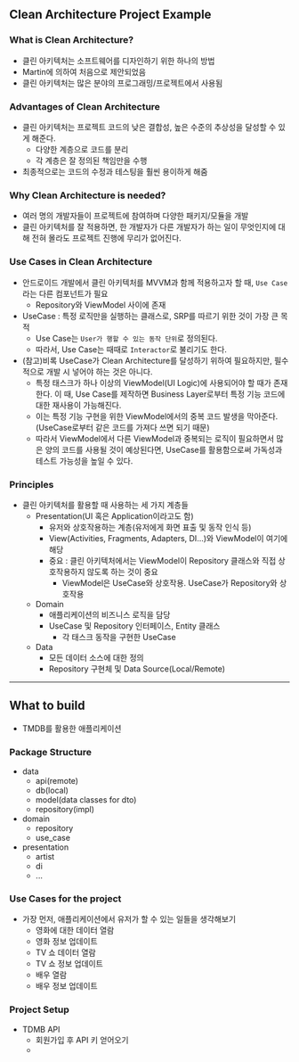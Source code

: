 ## Clean Architecture Project Example

### What is Clean Architecture?
* 클린 아키텍처는 소프트웨어를 디자인하기 위한 하나의 방법
* Martin에 의하여 처음으로 제안되었음
* 클린 아키텍처는 많은 분야의 프로그래밍/프로젝트에서 사용됨

### Advantages of Clean Architecture
* 클린 아키텍처는 프로젝트 코드의 낮은 결합성, 높은 수준의 추상성을 달성할 수 있게 해준다.
  * 다양한 계층으로 코드를 분리
  * 각 계층은 잘 정의된 책임만을 수행
* 최종적으로는 코드의 수정과 테스팅을 훨씬 용이하게 해줌

### Why Clean Architecture is needed?
* 여러 명의 개발자들이 프로젝트에 참여하며 다양한 패키지/모듈을 개발
* 클린 아키텍처를 잘 적용하면, 한 개발자가 다른 개발자가 하는 일이 무엇인지에 대해 전혀 몰라도 프로젝트 진행에 무리가 없어진다.

### Use Cases in Clean Architecture
* 안드로이드 개발에서 클린 아키텍처를 MVVM과 함께 적용하고자 할 때, `Use Case`라는 다른 컴포넌트가 필요
  * Repository와 ViewModel 사이에 존재
* UseCase : 특정 로직만을 실행하는 클래스로, SRP를 따르기 위한 것이 가장 큰 목적
  * Use Case는 `User가 행할 수 있는 동작 단위`로 정의된다.
  * 따라서, Use Case는 때때로 `Interactor`로 불리기도 한다.
* (참고)비록 UseCase가 Clean Architecture를 달성하기 위하여 필요하지만, 필수적으로 개발 시 넣어야 하는 것은 아니다.
  * 특정 태스크가 하나 이상의 ViewModel(UI Logic)에 사용되어야 할 때가 존재한다. 이 때, Use Case를 제작하면 Business Layer로부터 특정 기능 코드에 대한 재사용이 가능해진다.
  * 이는 특정 기능 구현을 위한 ViewModel에서의 중복 코드 발생을 막아준다.(UseCase로부터 같은 코드를 가져다 쓰면 되기 때문)
  * 따라서 ViewModel에서 다른 ViewModel과 중복되는 로직이 필요하면서 많은 양의 코드를 사용될 것이 예상된다면, UseCase를 활용함으로써 가독성과 테스트 가능성을 높일 수 있다.

### Principles
* 클린 아키텍처를 활용할 때 사용하는 세 가지 계층들
  * Presentation(UI 혹은 Application이라고도 함)
    * 유저와 상호작용하는 계층(유저에게 화면 표출 및 동작 인식 등)
    * View(Activities, Fragments, Adapters, DI...)와 ViewModel이 여기에 해당
    * 중요 : 클린 아키텍처에서는 ViewModel이 Repository 클래스와 직접 상호작용하지 않도록 하는 것이 중요
      * ViewModel은 UseCase와 상호작용. UseCase가 Repository와 상호작용
  * Domain
    * 애플리케이션의 비즈니스 로직을 담당
    * UseCase 및 Repository 인터페이스, Entity 클래스
      * 각 태스크 동작을 구현한 UseCase
  * Data
    * 모든 데이터 소스에 대한 정의
    * Repository 구현체 및 Data Source(Local/Remote)

-- -- --
## What to build
* TMDB를 활용한 애플리케이션

### Package Structure
* data
  * api(remote)
  * db(local)
  * model(data classes for dto)
  * repository(impl)
* domain
  * repository
  * use_case
* presentation
  * artist
  * di
  * ...

### Use Cases for the project
* 가장 먼저, 애플리케이션에서 유저가 할 수 있는 일들을 생각해보기
  * 영화에 대한 데이터 열람
  * 영화 정보 업데이트
  * TV 쇼 데이터 열람
  * TV 쇼 정보 업데이트
  * 배우 열람
  * 배우 정보 업데이트

### Project Setup
* TDMB API
  * 회원가입 후 API 키 얻어오기
  * 